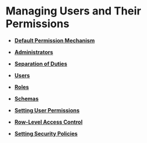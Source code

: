 # Managing Users and Their Permissions<a name="EN-US_TOPIC_0246507957"></a>

-   **[Default Permission Mechanism](default-permission-mechanism.md)**  

-   **[Administrators](administrators.md)**  

-   **[Separation of Duties](separation-of-duties.md)**  

-   **[Users](users.md)**  

-   **[Roles](roles.md)**  

-   **[Schemas](schemas.md)**  

-   **[Setting User Permissions](setting-user-permissions.md)**  

-   **[Row-Level Access Control](row-level-access-control.md)**  

-   **[Setting Security Policies](setting-security-policies.md)**  


